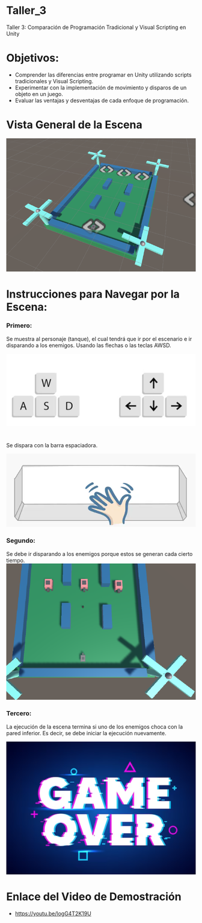 # Taller_3
Taller 3: Comparación de Programación Tradicional y Visual Scripting en Unity

# Objetivos:
- Comprender las diferencias entre programar en Unity utilizando scripts tradicionales y Visual Scripting.
- Experimentar con la implementación de movimiento y disparos de un objeto en un juego.
- Evaluar las ventajas y desventajas de cada enfoque de programación.

# Vista General de la Escena
![Imagen](https://github.com/DeividN21/Taller_3/blob/main/TanqueE.png?raw=true)

# Instrucciones para Navegar por la Escena:
### Primero:
Se muestra al personaje (tanque), el cual tendrá que ir por el escenario e ir disparando a los enemigos. Usando las flechas o las teclas AWSD.

![Imagen](https://github.com/DeividN21/Taller_2/blob/main/Instrucciones1.png?raw=true)
#
Se dispara con la barra espaciadora.

![Imagen](https://github.com/DeividN21/Taller_3/blob/main/Tanque3.png?raw=true)
### Segundo:
Se debe ir disparando a los enemigos porque estos se generan cada cierto tiempo.
![Imagen](https://github.com/DeividN21/Taller_3/blob/main/Tanque2.png?raw=true)
### Tercero:
La ejecución de la escena termina si uno de los enemigos choca con la pared inferior. Es decir, se debe iniciar la ejecución nuevamente.

![Imagen](https://github.com/DeividN21/Taller_3/blob/main/Fin.png?raw=true)

# Enlace del Video de Demostración
- https://youtu.be/logG4T2K19U
